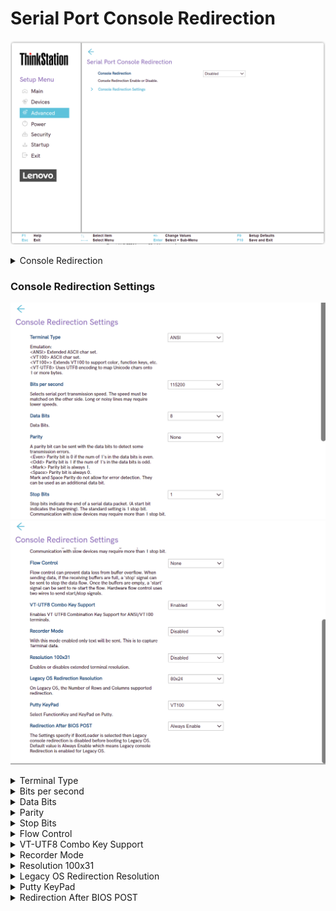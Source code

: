 # Serial Port Console Redirection #

![](./img/ts_serialport.png)
<!--![](./img/amd_serialportconsoleredirection.png)-->

<details><summary>Console Redirection</summary>
Options:

1.  **Disabled** - Default.
2.  Enabled.
</details>

### Console Redirection Settings ###

![](./img/ts_consolerd1.png)
![](./img/ts_consolerd2.png)

<!--![](./img/amd_consoleredirectionsettings.png)-->

<details><summary>Terminal Type</summary>

Options:

1. VT100
1. VT100+
1. VT-UTF8
1. **ANSI** - Default.

?> The following emulation types are available. <br> ANSI: Extended ASCII char set. <br> VT100: ASCII char set. <br> VT100+: Extends VT100 to support color, function keys, etc. <br> VT-UTF8: Uses UTF8 encoding to map Unicode chars onto 1 or more bytes.<br> 

<!-- | WMI Setting name | Values | SVP or SMP Req'd | AMD/Intel |
|:---|:---|:---|:---|
| ConsoleRedirection | setting_values | yes_no | both | -->

</details>

<details><summary>Bits per second</summary>

Select serial port transmission speed. The speed must be matched on the other side. Long or noisy lines may require lower speeds.

Options:

1. 9600
1. 19200
1. 38400
1. 57600
1. **115200**

<!-- | WMI Setting name | Values | SVP or SMP Req'd | AMD/Intel |
|:---|:---|:---|:---|
| BitsPerSecond | setting_values | yes_no | both | -->

</details>

<details><summary>Data Bits</summary>

Options:

1. **8** - Default.
1. 7

<!-- | WMI Setting name | Values | SVP or SMP Req'd | AMD/Intel |
|:---|:---|:---|:---|
| DataBits | setting_values | yes | AMD | -->

</details>

<details><summary>Parity</summary>

Send parity bit with the data bits to detect some transmission errors.

Options:

1.  **Disabled** - Default.
2.  Enabled.

?> Details below. <br> Even: parity bit is 0 if the num of 1's in the data bits is even. <br> Odd: parity bit is 1 if the num of 1's in the data bits is odd. <br> Mark: parity bit is always 1. <br> Space: Parity bit is always 0. <br> 

?> Mark and Space Parity do not allow for error detection.  They can be used as an additional data bit.

<!-- | WMI Setting name | Values | SVP or SMP Req'd | AMD/Intel |
|:---|:---|:---|:---|
| ParityMode | setting_values | yes | AMD | -->

</details>

<details><summary>Stop Bits</summary>

Stop bits indicate the end of a serial data packet. (A start bit indicates the beginning). The standard setting is 1 stop bit. Communication with slow devices may require more than 1 stop bit.

Options:

1.  **1** - Default.
2.  2.

<!-- | WMI Setting name | Values | SVP or SMP Req'd | AMD/Intel |
|:---|:---|:---|:---|
| StopBits | setting_values | yes | AMD | -->

</details>

<details><summary>Flow Control</summary>
Flow control can prevent data loss from buffer overflow. When
sending data, if the receiving buffers are full, a 'stop' signal can
be sent to stop the data flow. Once the buffers are empty, a 'start'
signal can be sent to re-start the flow. Hardware flow control uses
two wires to send start/stop signals.

Options:

1.  **None** - Default.
2.  Hardware RTS/CTS
</details>

<details><summary>VT-UTF8 Combo Key Support</summary>
Enables VT-UTF8 Combination Key Support for ANSI/VT100 terminals.

Options:

1.  **Enabled** - Default.
2.  Disabled
</details>

<details><summary>Recorder Mode</summary>
With this mode enabled only text will be sent. This is to capture
Terminal data.

Options:

1.  **Disabled** - Default.
2.  Enabled
</details>

<details><summary>Resolution 100x31</summary>
Enables or disables extended terminal resolution.

Options:

1.  **Disabled** - Default.
2.  Enabled
</details>

<details><summary>Legacy OS Redirection Resolution</summary>
On Legacy OS, the Number of Rows and Columns supported
redirection.

Options:

1.  **80x24** - Default.
2.  80x26
</details>

<details><summary>Putty KeyPad</summary>
Select FunctionKey and KeyPad on Putty.

Options:

1.  **VT100** - Default.
2.  Linux
3.  XTERMR5
4.  SCO
5.  ESCN
6.  VT401
</details>

<details><summary>Redirection After BIOS POST</summary>
The Settings specify if BootLoader is selected then Legacy
console redirection is disabled before booting to Legacy OS.
Default value is Always Enable which means Legacy console
Redirection is enabled for Legacy OS.

Options:

1.  **Always Enable** - Default.
2.  BootLoader
</details>
